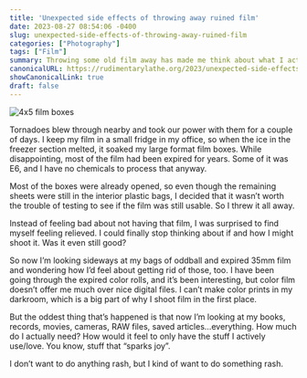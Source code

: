 ```yaml
---
title: 'Unexpected side effects of throwing away ruined film'
date: 2023-08-27 08:54:06 -0400
slug: unexpected-side-effects-of-throwing-away-ruined-film
categories: ["Photography"]
tags: ["Film"]
summary: Throwing some old film away has made me think about what I actually need to keep
canonicalURL: https://rudimentarylathe.org/2023/unexpected-side-effects-of-throwing-away-ruined-film/
showCanonicalLink: true
draft: false
---
```


![4x5 film boxes](/img/2023/08/20230826-side-effects.jpg)

Tornadoes blew through nearby and took our power with them for a couple of days. I keep my film in a small fridge in my office, so when the ice in the freezer section melted, it soaked my large format film boxes. While disappointing, most of the film had been expired for years. Some of it was E6, and I have no chemicals to process that anyway.

Most of the boxes were already opened, so even though the remaining sheets were still in the interior plastic bags, I decided that it wasn’t worth the trouble of testing to see if the film was still usable. So I threw it all away.

Instead of feeling bad about not having that film, I was surprised to find myself feeling relieved. I could finally stop thinking about if and how I might shoot it. Was it even still good?

So now I’m looking sideways at my bags of oddball and expired 35mm film and wondering how I’d feel about getting rid of those, too. I have been going through the expired color rolls, and it’s been interesting, but color film doesn’t offer me much over nice digital files. I can’t make color prints in my darkroom, which is a big part of why I shoot film in the first place.

But the oddest thing that’s happened is that now I’m looking at my books, records, movies, cameras, RAW files, saved articles…everything. How much do I actually need? How would it feel to only have the stuff I actively use/love. You know, stuff that “sparks joy”.

I don’t want to do anything rash, but I kind of want to do something rash.
